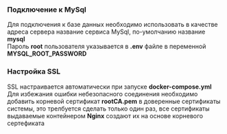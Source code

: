 <h3>Подключение к MySql</h3>
Для подключения к базе данных необходимо использовать в качестве адреса сервера
название сервиса MySql, по-умолчанию название <b>mysql</b>
<br>
Пароль <b>root</b> пользователя указывается в <b>.env</b> файле в переменной 
<b>MYSQL_ROOT_PASSWORD</b>
<h3>Настройка SSL</h3>
SSL настраивается автоматически при запуске <b>docker-compose.yml</b>
<br>
Для избежания ошибки небезопасного соединения необходимо добавить 
корневой сертификат <b>rootCA.pem</b> в доверенные сертификаты системы, это трелбуется сделать
только один раз, все сертификаты выдаваемые контейнером <b>Nginx</b> создают их на основе
корневого сертефиката